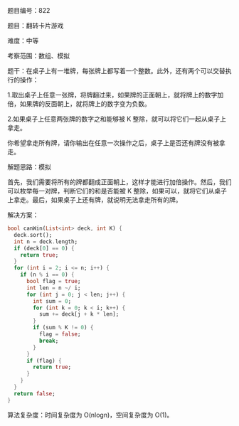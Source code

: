 题目编号：822

题目：翻转卡片游戏

难度：中等

考察范围：数组、模拟

题干：在桌子上有一堆牌，每张牌上都写着一个整数。此外，还有两个可以交替执行的操作：

1.取出桌子上任意一张牌，将牌翻过来，如果牌的正面朝上，就将牌上的数字加倍，如果牌的反面朝上，就将牌上的数字变为负数。

2.如果桌子上任意两张牌的数字之和能够被 K 整除，就可以将它们一起从桌子上拿走。

你希望拿走所有牌，请你输出在任意一次操作之后，桌子上是否还有牌没有被拿走。

解题思路：模拟

首先，我们需要将所有的牌都翻成正面朝上，这样才能进行加倍操作。然后，我们可以枚举每一对牌，判断它们的和是否能被 K 整除，如果可以，就将它们从桌子上拿走。最后，如果桌子上还有牌，就说明无法拿走所有的牌。

解决方案：

```dart
bool canWin(List<int> deck, int K) {
  deck.sort();
  int n = deck.length;
  if (deck[0] == 0) {
    return true;
  }
  for (int i = 2; i <= n; i++) {
    if (n % i == 0) {
      bool flag = true;
      int len = n ~/ i;
      for (int j = 0; j < len; j++) {
        int sum = 0;
        for (int k = 0; k < i; k++) {
          sum += deck[j + k * len];
        }
        if (sum % K != 0) {
          flag = false;
          break;
        }
      }
      if (flag) {
        return true;
      }
    }
  }
  return false;
}
```

算法复杂度：时间复杂度为 O(nlogn)，空间复杂度为 O(1)。